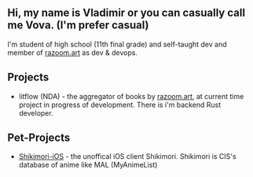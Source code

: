 ## Hi, my name is Vladimir or you can casually call me Vova. (I'm prefer casual)

I'm student of high school (11th final grade) and self-taught dev and member of [razoom.art](https://github.com/razoomart) as dev & devops.

## Projects
* litflow (NDA) - the aggregator of books by [razoom.art](https://github.com/razoomart), at current time project in progress of development. There is i'm backend Rust developer.

## Pet-Projects

* [Shikimori-iOS](https://github.com/vlapsk1y/shikimori-ios) - the unoffical iOS client Shikimori. Shikimori is CIS's database of anime like MAL (MyAnimeList)
